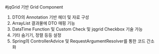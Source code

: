 #jqGrid 기반 Grid Component

1. DTO의 Annotation 기반 헤더 및 자료 구성
2. ArrayList<Map> 결과물에 DTO 매핑 기능
3. DataTime Function 및 Custom Check 및 jqgrid Checkbox 기술 가능
4. 기타 숨기기, 정렬 등등 설정
5. Spring의 ControllerAdvice 및 RequestArgumentResolver를 통한 코드 간소화
